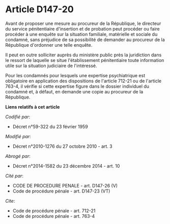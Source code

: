 # Article D147-20

Avant de proposer une mesure au procureur de la République, le directeur du service pénitentiaire d'insertion et de probation
peut procéder ou faire procéder à une enquête sur la situation familiale, matérielle et sociale du condamné, sans préjudice
de sa possibilité de demander au procureur de la République d'ordonner une telle enquête. 

Il peut en outre solliciter auprès du ministère public près la juridiction dans le ressort de laquelle se situe
l'établissement pénitentiaire toute information utile sur la situation judiciaire de l'intéressé. 

Pour les condamnés pour lesquels une expertise psychiatrique est obligatoire en application des dispositions de l'article
712-21 ou de l'article 763-4, il vérifie si cette expertise figure dans le dossier individuel du condamné et, à défaut, en
demande une copie au procureur de la République.

**Liens relatifs à cet article**

_Codifié par_:

  - Décret n°59-322 du 23 février 1959

_Modifié par_:

  - Décret n°2010-1276 du 27 octobre 2010 - art. 3

_Abrogé par_:

  - Décret n°2014-1582 du 23 décembre 2014 - art. 10

_Cité par_:

  - CODE DE PROCEDURE PENALE - art. D147-26 (V)
  - Code de procédure pénale - art. D147-23 (VT)

_Cite_:

  - Code de procédure pénale - art. 712-21
  - Code de procédure pénale - art. 763-4
